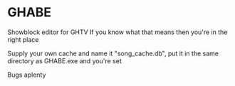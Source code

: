 # GHABE
Showblock editor for GHTV
If you know what that means then you're in the right place

Supply your own cache and name it "song_cache.db", put it in the same directory as GHABE.exe and you're set

Bugs aplenty
